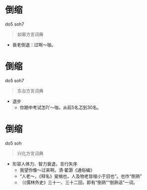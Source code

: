 # 倒缩
do5 soh7
> 如皋方言词典
- 衰老倒退：过啊～咖。

# 倒缩
do5 soh7
> 东台方言词典
- 退步
  - 你期中考试怎吖～咖，从前5名忑到30名。

# 倒缩
do5 soh
> 兴化方言词典
- 形容人体力、智力衰退，言行失序
  - 我望你像～过来啊。清·翟灏《通俗编》
  - “人老～，《释名》叟缩也，人及物老皆缩小于旧也”。也作“倒熟”
  - （《儒林外史》三十一、三十二回，即有“倒熟”“倒熟话”一词。

